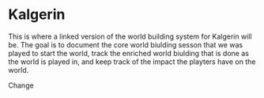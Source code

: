 # Kalgerin

This is where a linked version of the world building system for Kalgerin will be. The goal is to document the core world biulding sesson that we was played to start the world, track the enriched world biulding that is done as the world is played in, and keep track of the impact the playters have on the world.

Change